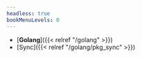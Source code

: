 ```yaml
---
headless: true
bookMenuLevels: 0
---
```



- [**Golang**]({{< relref "/golang" >}})
- [Sync]({{< relref "/golang/pkg_sync" >}})


